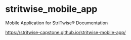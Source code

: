 # stritwise_mobile_app

Mobile Application for StrITwise® Documentation

https://stritwise-capstone.github.io/stritwise-mobile-app/
